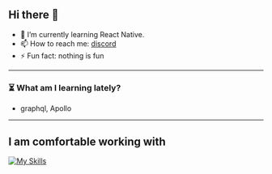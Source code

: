 ## Hi there 👋
<!--- - 🐧 I've been working on web projects quite a while now. --->
- 🌱 I’m currently learning React Native.
- 📫 How to reach me: [discord](https://discord.com/users/900400541899825202)
- ⚡ Fun fact: nothing is fun
<!--
**lyn-eva/lyn-eva** is a ✨ _special_ ✨ repository because its `README.md` (this file) appears on your GitHub profile.

Here are some ideas to get you started:
- 🔭 I’m currently working on side projects.
- 👯 I’m looking to collaborate on ...
- 💬 Ask me about ...
- 😄 Pronouns: ...
-->


---
### ⏳ What am I learning lately?
- graphql, Apollo

---
## I am comfortable working with
[![My Skills](https://skillicons.dev/icons?i=ts,js,tailwind,react,mui,redux,nextjs,astro,nodejs,express,mysql,prisma,firebase,python,docker,figma&perline=15)](https://skillicons.dev)

<!-- ![Top Langs](https://github-readme-stats.vercel.app/api/top-langs/?username=lyn-eva&layout=compact&theme=dark) -->
<!-- ### ⚙️ Languages and Tools: -->
